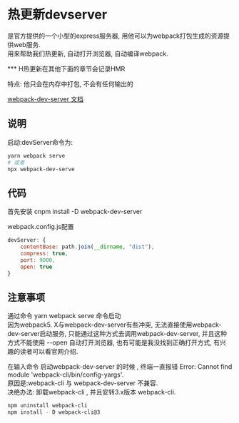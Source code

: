 # 热更新devserver  

是官方提供的一个小型的express服务器, 用他可以为webpack打包生成的资源提供web服务.  
用来帮助我们热更新, 自动打开浏览器, 自动编译webpack.  

*** H热更新在其他下面的章节会记录HMR

特点: 他只会在内存中打包, 不会有任何输出的

[webpack-dev-server 文档](https://www.webpackjs.com/configuration/dev-server/)  

## 说明  

启动:devServer命令为:

``` bash
yarn webpack serve 
# 或者
npx webpack-dev-serve
```

## 代码

首先安装 cnpm install -D webpack-dev-server

webpack.config.js配置

``` js
devServer: {
    contentBase: path.join(__dirname, "dist"),
    compress: true,
    port: 9000,
    open: true
}
```

## 注意事项

通过命令 yarn webpack serve 命令启动  
因为webpack5. X与webpack-dev-server有些冲突, 无法直接使用webpack-dev-server启动服务, 只能通过这种方式去调用webpack-dev-server, 并且这种方式不能使用 --open 自动打开浏览器, 也有可能是我没找到正确打开方式, 有兴趣的读者可以看官网介绍.

在输入命令 启动webpack-dev-server 的时候 , 终端一直报错 Error: Cannot find module 'webpack-cli/bin/config-yargs'.  
原因是:webpack-cli 与 webpack-dev-server 不兼容.  
决绝办法: 卸载webpack-cli , 并且安转3.x版本 webpack-cli.  

``` bash
npm uninstall webpack-cli
npm install - D webpack-cli@3
```
